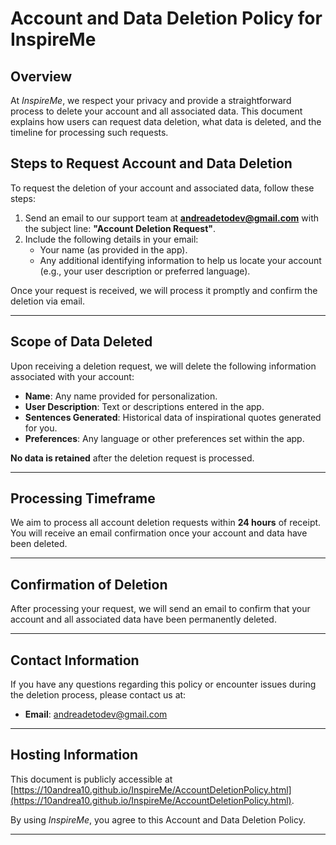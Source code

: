 # Account and Data Deletion Policy for InspireMe

## Overview  
At *InspireMe*, we respect your privacy and provide a straightforward process to delete your account and all associated data. This document explains how users can request data deletion, what data is deleted, and the timeline for processing such requests.  

## Steps to Request Account and Data Deletion  
To request the deletion of your account and associated data, follow these steps:  

1. Send an email to our support team at **[andreadetodev@gmail.com](mailto:andreadetodev@gmail.com)** with the subject line: **"Account Deletion Request"**.  
2. Include the following details in your email:  
   - Your name (as provided in the app).  
   - Any additional identifying information to help us locate your account (e.g., your user description or preferred language).  

Once your request is received, we will process it promptly and confirm the deletion via email.  

---

## Scope of Data Deleted  
Upon receiving a deletion request, we will delete the following information associated with your account:  
- **Name**: Any name provided for personalization.  
- **User Description**: Text or descriptions entered in the app.  
- **Sentences Generated**: Historical data of inspirational quotes generated for you.  
- **Preferences**: Any language or other preferences set within the app.  

**No data is retained** after the deletion request is processed.

---

## Processing Timeframe  
We aim to process all account deletion requests within **24 hours** of receipt. You will receive an email confirmation once your account and data have been deleted.

---

## Confirmation of Deletion  
After processing your request, we will send an email to confirm that your account and all associated data have been permanently deleted.  

---

## Contact Information  
If you have any questions regarding this policy or encounter issues during the deletion process, please contact us at:  
- **Email**: [andreadetodev@gmail.com](mailto:andreadetodev@gmail.com)  

---

## Hosting Information  
This document is publicly accessible at [https://10andrea10.github.io/InspireMe/AccountDeletionPolicy.html](https://10andrea10.github.io/InspireMe/AccountDeletionPolicy.html).  

By using *InspireMe*, you agree to this Account and Data Deletion Policy.  

---
